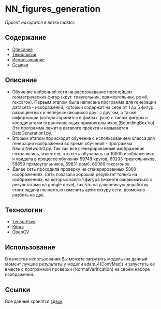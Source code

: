 # NN_figures_generation

*Проект находится в ветке master.*

## Содержание
- [Описание](#описание)
- [Технологии](#технологии)
- [Использование](#использование)
- [Ссылки](#ссылки)


## Описание
- Обучение нейронной сети на распознавание простейших геометрических фигур (круг, треугольник, прямоугольник, ромб, гексагон). Первым этапом была написана программа для генерации датасета - изображений, который содержат на себе от 1 до 5 фигур, разноцветных и непересекающихся друг с другом, а также информации (которая хранится в файлах .json) с типом фигуры и координатами ограничивающих прямоугольников (BoundingBox'ов). Эта программа лежит в каталоге проекта и называется DataGeneration1.py. 
- Вторым этапом происходит обучение с использованием класса для генерации изображений во время обучения - программа NeuralNetwork0.py. Так как все сгенерированные изображения сохранялись, известно, что сеть обучалась на 10000 изображениях и увидела в процессе обучения 59748 кругов, 60233 треугольников, 59659 прямоугольников, 59831 ромб, 60066 гексагонов.
- Далее сеть проходила проверку на сгенерированных 5000 изображениях. Сеть показала хороший результат только на изображениях, на которых всего 1 фигура (можете ознакомиться с результатами на google drive), так что на дальнейшую доработку стоит задача полностью изменить архитектуру сети, возможно - разбить на две.

## Технологии
- [TensorFlow](https://www.tensorflow.org/)
- [Keras](https://keras.io/)
- [OpenCV](https://opencv.org)

## Использование
В качестве использования Вы можете загрузить модель (на данный момент лучшие результаты у модели adam_4(ConvMax)) и запустить её вместе с программой проверки (NormalVerification) на своём наборе изображений.

## Cсылки
Все данные хранятся [здесь](https://drive.google.com/drive/folders/1tVMbivYXtO3TjhztwvUc50CCZNBPsuzs?usp=sharing)
